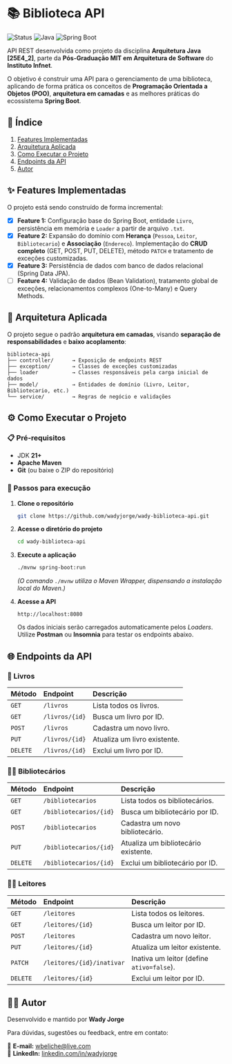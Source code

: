 # 📚 Biblioteca API

![Status](https://img.shields.io/badge/status-em%20andamento-orange)
![Java](https://img.shields.io/badge/Java-21%2B-red)
![Spring Boot](https://img.shields.io/badge/Spring_Boot-3.5.6-green)

API REST desenvolvida como projeto da disciplina **Arquitetura Java [25E4_2]**, parte da **Pós-Graduação MIT em Arquitetura de Software** do **Instituto Infnet**.

O objetivo é construir uma API para o gerenciamento de uma biblioteca, aplicando de forma prática os conceitos de **Programação Orientada a Objetos (POO)**, **arquitetura em camadas** e as melhores práticas do ecossistema **Spring Boot**.

## 📑 Índice

1. [Features Implementadas](#-features-implementadas)
2. [Arquitetura Aplicada](#-arquitetura-aplicada)
3. [Como Executar o Projeto](#-como-executar-o-projeto)
4. [Endpoints da API](#-endpoints-da-api)
5. [Autor](#-autor)

## ✨ Features Implementadas

O projeto está sendo construído de forma incremental:

* [x] **Feature 1:** Configuração base do Spring Boot, entidade `Livro`, persistência em memória e `Loader` a partir de arquivo `.txt`.
* [x] **Feature 2:** Expansão do domínio com **Herança** (`Pessoa`, `Leitor`, `Bibliotecario`) e **Associação** (`Endereco`). Implementação do **CRUD completo** (GET, POST, PUT, DELETE), método `PATCH` e tratamento de exceções customizadas.
* [x] **Feature 3:** Persistência de dados com banco de dados relacional (Spring Data JPA).
* [ ] **Feature 4:** Validação de dados (Bean Validation), tratamento global de exceções, relacionamentos complexos (One-to-Many) e Query Methods.

## 🧩 Arquitetura Aplicada

O projeto segue o padrão **arquitetura em camadas**, visando **separação de responsabilidades** e **baixo acoplamento**:

```
biblioteca-api
├── controller/      → Exposição de endpoints REST
├── exception/       → Classes de exceções customizadas
├── loader           → Classes responsáveis pela carga inicial de dados
├── model/           → Entidades de domínio (Livro, Leitor, Bibliotecario, etc.)
└── service/         → Regras de negócio e validações       
```

## ⚙️ Como Executar o Projeto

### 📋 Pré-requisitos

* JDK **21+**
* **Apache Maven** 
* **Git** (ou baixe o ZIP do repositório)

### 🚀 Passos para execução

1. **Clone o repositório**

   ```bash
   git clone https://github.com/wadyjorge/wady-biblioteca-api.git
   ```

2. **Acesse o diretório do projeto**

   ```bash
   cd wady-biblioteca-api
   ```

3. **Execute a aplicação**

   ```bash
   ./mvnw spring-boot:run
   ```

   *(O comando `./mvnw` utiliza o Maven Wrapper, dispensando a instalação local do Maven.)*

4. **Acesse a API**

   ```
   http://localhost:8080
   ```

   Os dados iniciais serão carregados automaticamente pelos *Loaders*.
   Utilize **Postman** ou **Insomnia** para testar os endpoints abaixo.

## 🌐 Endpoints da API

### 📖 Livros

| Método   | Endpoint       | Descrição                    |
| :------- | :------------- | :--------------------------- |
| `GET`    | `/livros`      | Lista todos os livros.       |
| `GET`    | `/livros/{id}` | Busca um livro por ID.       |
| `POST`   | `/livros`      | Cadastra um novo livro.      |
| `PUT`    | `/livros/{id}` | Atualiza um livro existente. |
| `DELETE` | `/livros/{id}` | Exclui um livro por ID.      |

### 👩‍🏫 Bibliotecários

| Método   | Endpoint               | Descrição                            |
| :------- | :--------------------- | :----------------------------------- |
| `GET`    | `/bibliotecarios`      | Lista todos os bibliotecários.       |
| `GET`    | `/bibliotecarios/{id}` | Busca um bibliotecário por ID.       |
| `POST`   | `/bibliotecarios`      | Cadastra um novo bibliotecário.      |
| `PUT`    | `/bibliotecarios/{id}` | Atualiza um bibliotecário existente. |
| `DELETE` | `/bibliotecarios/{id}` | Exclui um bibliotecário por ID.      |

### 🧑‍💼 Leitores

| Método   | Endpoint                  | Descrição                                 |
| :------- | :------------------------ | :---------------------------------------- |
| `GET`    | `/leitores`               | Lista todos os leitores.                  |
| `GET`    | `/leitores/{id}`          | Busca um leitor por ID.                   |
| `POST`   | `/leitores`               | Cadastra um novo leitor.                  |
| `PUT`    | `/leitores/{id}`          | Atualiza um leitor existente.             |
| `PATCH`  | `/leitores/{id}/inativar` | Inativa um leitor (define `ativo=false`). |
| `DELETE` | `/leitores/{id}`          | Exclui um leitor por ID.                  |

## 👨‍💻 Autor

Desenvolvido e mantido por **Wady Jorge**

Para dúvidas, sugestões ou feedback, entre em contato:

📧 **E-mail:** [wbeliche@live.com](mailto:wbeliche@live.com)  
🔗 **LinkedIn:** [linkedin.com/in/wadyjorge](https://linkedin.com/in/wadyjorge)  
